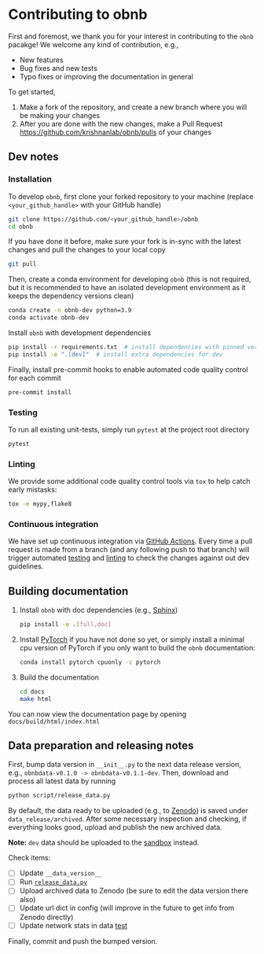 # Contributing to obnb

First and foremost, we thank you for your interest in contributing to the `obnb` pacakge! We welcome any kind of contribution, e.g.,

- New features
- Bug fixes and new tests
- Typo fixes or improving the documentation in general

To get started,

1. Make a fork of the repository, and create a new branch where you will be making your changes
1. After you are done with the new changes, make a Pull Request https://github.com/krishnanlab/obnb/pulls of your changes

## Dev notes

### Installation

To develop `obnb`, first clone your forked repository to your machine (replace `<your_github_handle>` with your GitHub handle)

```bash
git clone https://github.com/<your_github_handle>/obnb
cd obnb
```

If you have done it before, make sure your fork is in-sync with the latest changes and pull the changes to your local copy

```bash
git pull
```

Then, create a conda environment for developing `obnb` (this is not required, but it is recommended to have an isolated development
environment as it keeps the dependency versions clean)

```bash
conda create -n obnb-dev python=3.9
conda activate obnb-dev
```

Install `obnb` with development dependencies

```bash
pip install -r requirements.txt  # install dependencies with pinned version
pip install -e ".[dev]"  # install extra dependencies for dev
```

Finally, install pre-commit hooks to enable automated code quality control for each commit

```bash
pre-commit install
```

### Testing

To run all existing unit-tests, simply run `pytest` at the project root directory

```bash
pytest
```

### Linting

We provide some additional code quality control tools via `tox` to help catch early mistasks:

```bash
tox -e mypy,flake8
```

### Continuous integration

We have set up continuous integration via [GitHub Actions](https://github.com/krishnanlab/obnb/actions).
Every time a pull request is made from a branch (and any following push to that branch) will trigger automated [testing](#testing)
and [linting](#linting) to check the changes against out dev guidelines.

## Building documentation

1. Install `obnb` with doc dependencies (e.g., [Sphinx](https://www.sphinx-doc.org/en/master/))

   ```bash
   pip install -e .[full,doc]
   ```

1. Install [PyTorch](https://pytorch.org/get-started/locally/) if you have not done so yet, or simply install a
   minimal cpu version of PyTorch if you only want to build the `obnb` documentation:

   ```bash
   conda install pytorch cpuonly -c pytorch
   ```

1. Build the documentation

   ```bash
   cd docs
   make html
   ```

You can now view the documentation page by opening `docs/build/html/index.html`

## Data preparation and releasing notes

First, bump data version in `__init__.py` to the next data release version, e.g., `obnbdata-v0.1.0 -> obnbdata-v0.1.1-dev`.
Then, download and process all latest data by running

```bash
python script/release_data.py
```

By default, the data ready to be uploaded (e.g., to [Zenodo](zenodo.org)) is saved under `data_release/archived`.
After some necessary inspection and checking, if everything looks good, upload and publish the new archived data.

**Note:** `dev` data should be uploaded to the [sandbox](https://sandbox.zenodo.org/record/1097545#.YxYrqezMJzV) instead.

Check items:

- [ ] Update `__data_version__`
- [ ] Run [`release_data.py`](script/release_data.py)
- [ ] Upload archived data to Zenodo (be sure to edit the data version there also)
- [ ] Update url dict in config (will improve in the future to get info from Zenodo directly)
- [ ] Update network stats in data [test](test/test_data.py)

Finally, commit and push the bumped version.
